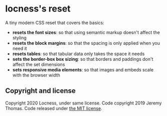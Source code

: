 # locness's reset

A tiny modern CSS reset that covers the basics:

* **resets the font sizes**: so that using semantic markup doesn't affect the styling
* **resets the block margins**: so that the spacing is only applied when you need it
* **resets tables**: so that tabular data only takes the space it needs
* **sets the border-box box sizing**: so that borders and paddings don't affect the set dimensions
* **sets responsive media elements**: so that images and embeds scale with the browser width

## Copyright and license

Copyright 2020 Locness, under same license.
Code copyright 2019 Jeremy Thomas. Code released under [the MIT license](https://github.com/jgthms/minireset.css/blob/master/LICENSE).
